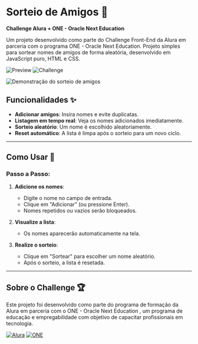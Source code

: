 # Sorteio de Amigos 🎲  
**Challenge Alura + ONE - Oracle Next Education**  

Um projeto desenvolvido como parte do Challenge Front-End da Alura em parceria com o programa ONE - Oracle Next Education. Projeto simples para sortear nomes de amigos de forma aleatória, desenvolvido em JavaScript puro, HTML e CSS.

![Preview](https://img.shields.io/badge/Status-Concluído-green) 
![Challenge](https://img.shields.io/badge/Parceria-Alura%20%2B%20ONE-orange)

![Demonstração do sorteio de amigos](https://cdn1.gnarususercontent.com.br/1/6770300/bc228724-9d53-4aec-a3af-bbee79867580.png)

## Funcionalidades ✨

- **Adicionar amigos**: Insira nomes e evite duplicatas.
- **Listagem em tempo real**: Veja os nomes adicionados imediatamente.
- **Sorteio aleatório**: Um nome é escolhido aleatoriamente.
- **Reset automático**: A lista é limpa após o sorteio para um novo ciclo.

---

## Como Usar 🚀

### Passo a Passo:

1. **Adicione os nomes**:
   - Digite o nome no campo de entrada.
   - Clique em "Adicionar" (ou pressione Enter).
   - Nomes repetidos ou vazios serão bloqueados.

2. **Visualize a lista**:
   - Os nomes aparecerão automaticamente na tela.

3. **Realize o sorteio**:
   - Clique em "Sortear" para escolher um nome aleatório.
   - Após o sorteio, a lista é resetada.

---

## Sobre o Challenge 🏆
Este projeto foi desenvolvido como parte do programa de formação da Alura em parceria com o ONE - Oracle Next Education , um programa de educação e empregabilidade com objetivo de capacitar profissionais em tecnologia.

[![Alura](https://www.alura.com.br/assets/img/home/alura-para-empresas.1730889067.svg?width=200)](https://www.alura.com.br/) [![ONE](https://www.oracle.com/a/ocom/img/rh03-one-br-logo.png?width=290)](https://www.oracle.com/br/education/oracle-next-education/)

